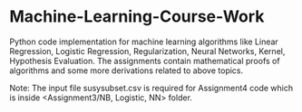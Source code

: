 # Machine-Learning-Course-Work
Python code implementation for machine learning algorithms like Linear Regression, Logistic Regression, Regularization, Neural Networks, Kernel, Hypothesis Evaluation.
The assignments contain mathematical proofs of algorithms and some more derivations related to above topics.

Note: The input file susysubset.csv is required for Assignment4 code which is inside <Assignment3/NB, Logistic, NN> folder.
